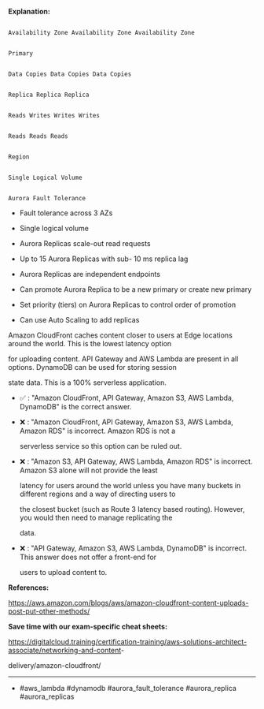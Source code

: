 **Explanation:**

```

Availability Zone Availability Zone Availability Zone

```

```

Primary

```

```

Data Copies Data Copies Data Copies

```

```

Replica Replica Replica

```

```

Reads Writes Writes Writes

```

```

Reads Reads Reads

```

```

Region

```

```

Single Logical Volume

```

```

Aurora Fault Tolerance

```

- Fault tolerance across 3 AZs

- Single logical volume

- Aurora Replicas scale-out read requests

- Up to 15 Aurora Replicas with sub- 10 ms replica lag

- Aurora Replicas are independent endpoints

- Can promote Aurora Replica to be a new primary or create new primary

- Set priority (tiers) on Aurora Replicas to control order of promotion

- Can use Auto Scaling to add replicas

Amazon CloudFront caches content closer to users at Edge locations around the world. This is the lowest latency option

for uploading content. API Gateway and AWS Lambda are present in all options. DynamoDB can be used for storing session

state data. This is a 100% serverless application.

- ✅ :  "Amazon CloudFront, API Gateway, Amazon S3, AWS Lambda, DynamoDB" is the correct answer.

- ❌ :  "Amazon CloudFront, API Gateway, Amazon S3, AWS Lambda, Amazon RDS" is incorrect. Amazon RDS is not a

  serverless service so this option can be ruled out.

- ❌ :  "Amazon S3, API Gateway, AWS Lambda, Amazon RDS" is incorrect. Amazon S3 alone will not provide the least

  latency for users around the world unless you have many buckets in different regions and a way of directing users to

  the closest bucket (such as Route 3 latency based routing). However, you would then need to manage replicating the

  data.

- ❌ :  "API Gateway, Amazon S3, AWS Lambda, DynamoDB" is incorrect. This answer does not offer a front-end for

  users to upload content to.

**References:**

<https://aws.amazon.com/blogs/aws/amazon-cloudfront-content-uploads-post-put-other-methods/>

**Save time with our exam-specific cheat sheets:**

<https://digitalcloud.training/certification-training/aws-solutions-architect-associate/networking-and-content>-

delivery/amazon-cloudfront/

----

- #aws_lambda #dynamodb #aurora_fault_tolerance #aurora_replica #aurora_replicas

